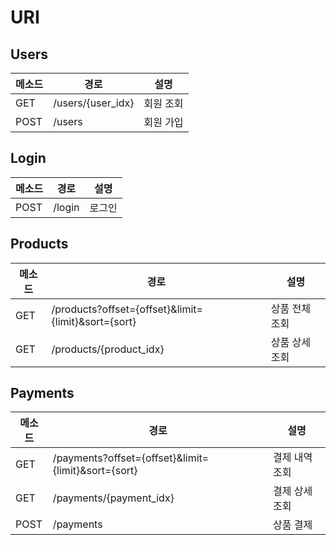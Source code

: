 # URI

## Users

| 메소드 | 경로              | 설명      |
| ------ | ----------------- | --------- |
| GET    | /users/{user_idx} | 회원 조회 |
| POST   | /users            | 회원 가입 |

## Login

| 메소드 | 경로   | 설명   |
| ------ | ------ | ------ |
| POST   | /login | 로그인 |

## Products

| 메소드 | 경로                                                | 설명           |
| ------ | --------------------------------------------------- | -------------- |
| GET    | /products?offset={offset}&limit={limit}&sort={sort} | 상품 전체 조회 |
| GET    | /products/{product_idx}                             | 상품 상세 조회 |

## Payments

| 메소드 | 경로                                                | 설명           |
| ------ | --------------------------------------------------- | -------------- |
| GET    | /payments?offset={offset}&limit={limit}&sort={sort} | 결제 내역 조회 |
| GET    | /payments/{payment_idx}                             | 결제 상세 조회 |
| POST   | /payments                                           | 상품 결제      |

